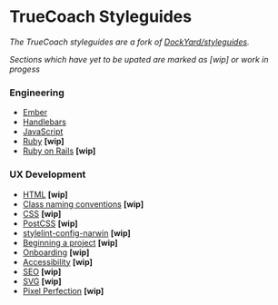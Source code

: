 # TrueCoach Styleguides


*The TrueCoach styleguides are a fork of [DockYard/styleguides](https://github.com/DockYard/styleguides).*

*Sections which have yet to be upated are marked as [wip] or work in progess*


### Engineering

+ [Ember](https://github.com/truecoach/styleguides/blob/master/engineering/ember.md)
+ [Handlebars](https://github.com/truecoach/styleguides/blob/master/engineering/handlebars.md)
+ [JavaScript](https://github.com/truecoach/styleguides/blob/master/engineering/javascript.md)
+ [Ruby](https://github.com/truecoach/styleguides/blob/master/engineering/ruby.md) **[wip]**
+ [Ruby on Rails](https://github.com/truecoach/styleguides/blob/master/engineering/rails.md) **[wip]**

### UX Development

+ [HTML](https://github.com/truecoach/styleguides/blob/master/ux-dev/html.md) **[wip]**
+ [Class naming conventions](https://github.com/truecoach/styleguides/blob/master/ux-dev/class-naming-conventions.md) **[wip]**
+ [CSS](https://github.com/truecoach/styleguides/blob/master/ux-dev/css.md) **[wip]**
+ [PostCSS](https://github.com/truecoach/styleguides/blob/master/ux-dev/postcss.md) **[wip]**
+ [stylelint-config-narwin](https://github.com/truecoach/styleguides/blob/master/ux-dev/stylelint-config-narwin.md) **[wip]**
+ [Beginning a project](https://github.com/truecoach/styleguides/blob/master/ux-dev/beginning-a-project.md) **[wip]**
+ [Onboarding](https://github.com/truecoach/styleguides/blob/master/ux-dev/ux-developer-onboarding.md) **[wip]**
+ [Accessibility](https://github.com/truecoach/styleguides/blob/master/ux-dev/accessibility-a11y.md) **[wip]**
+ [SEO](https://github.com/truecoach/styleguides/blob/master/ux-dev/seo.md) **[wip]**
+ [SVG](https://github.com/truecoach/styleguides/blob/master/ux-dev/svg.md) **[wip]**
+ [Pixel Perfection](https://github.com/truecoach/styleguides/blob/master/ux-dev/pixel-perfection.md) **[wip]**
